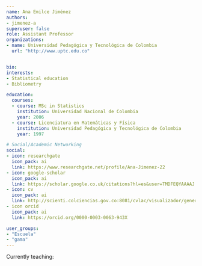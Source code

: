 ```yaml
---
name: Ana Emilce Jiménez
authors:
- jimenez-a
superuser: false
role: Assistant Professor
organizations:
- name: Universidad Pedagógica y Tecnológica de Colombia
  url: "http://www.uptc.edu.co"


bio: 
interests:
- Statistical education
- Bibliometry

education:
  courses:
  - course: MSc in Statistics
    institution: Universidad Nacional de Colombia
    year: 2006
  - course: Licenciatura en Matemáticas y Física
    institution: Universidad Pedagógica y Tecnológica de Colombia
    year: 1997

# Social/Academic Networking
social:
- icon: researchgate
  icon_pack: ai
  link: https://www.researchgate.net/profile/Ana-Jimenez-22
- icon: google-scholar
  icon_pack: ai
  link: https://scholar.google.co.uk/citations?hl=es&user=TMDFEQYAAAAJ
- icon: cv
  icon_pack: ai
  link: http://scienti.colciencias.gov.co:8081/cvlac/visualizador/generarCurriculoCv.do?cod_rh=0000548618
- icon orcid
  icon_pack: ai
  link: https://orcid.org/0000-0003-0063-943X

user_groups:
- "Escuela"
- "gama"
---
```


Currently teaching:
